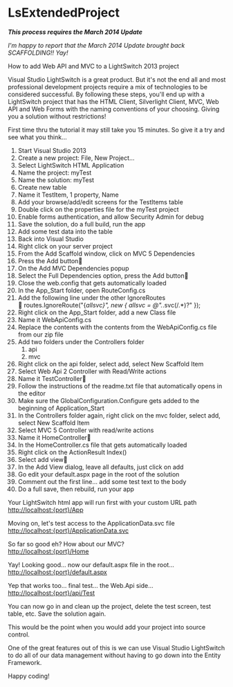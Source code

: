 LsExtendedProject
==========================

<em><strong>This process requires the March 2014 Update</strong></em>

<em>I'm happy to report that the March 2014 Update brought back SCAFFOLDING!!  Yay!</em>

How to add Web API and MVC to a LightSwitch 2013 project

Visual Studio LightSwitch is a great product. But it's not the end all and most professional development projects require a mix of technologies to be considered successful. By following these steps, you'll end up with a LightSwitch project that has the HTML Client, Silverlight Client, MVC, Web API and Web Forms with the naming conventions of your choosing. Giving you a solution without restrictions!

First time thru the tutorial it may still take you 15 minutes.  So give it a try and see what you think…

1. Start Visual Studio 2013
2. Create a new project: File, New Project…
3. Select LightSwitch HTML Application 
4. Name the project: myTest
5. Name the solution: myTest
6. Create new table
7. Name it TestItem, 1 property, Name
8. Add your browse/add/edit screens for the TestItems table
9. Double click on the properties file for the myTest project
10. Enable forms authentication, and allow Security Admin for debug
11. Save the solution, do a full build, run the app
12. Add some test data into the table
13. Back into Visual Studio
14. Right click on your server project
16. From the Add Scaffold window, click on MVC 5 Dependencies
17. Press the Add button
18. On the Add MVC Dependencies popup
19. Select the Full Dependencies option, press the Add button
20. Close the web.config that gets automatically loaded
21. In the App_Start folder, open RouteConfig.cs
22. Add the following line under the other IgnoreRoutes<br/>
		routes.IgnoreRoute("{*allsvc}", new { allsvc = @".*\.svc(/.*)?" });
23. Right click on the App_Start folder, add a new Class file
24. Name it WebApiConfig.cs
25. Replace the contents with the contents from the WebApiConfig.cs file from our zip file
26. Add two folders under the Controllers folder
	1. api
	2. mvc
27. Right click on the api folder, select add, select New Scaffold Item
28. Select Web Api 2 Controller with Read/Write actions
29. Name it TestController
30. Follow the instructions of the readme.txt file that automatically opens in the editor
31. Make sure the GlobalConfiguration.Configure gets added to the beginning of Application_Start
32. In the Controllers folder again, right click on the mvc folder, select add, select New Scaffold Item
33. Select MVC 5 Controller with read/write actions 
34. Name it HomeController
35. In the HomeController.cs file that gets automatically loaded
36. Right click on the ActionResult Index()
37. Select add view
38. In the Add View dialog, leave all defaults, just click on add
39. Go edit your default.aspx page in the root of the solution
40. Comment out the first line… add some test text to the body
41. Do a full save, then rebuild, run your app


Your LightSwitch html app will run first with your custom URL path<br/>
<a href="http://localhost:{port}/App">http://localhost:{port}/App</a>

Moving on, let's test access to the ApplicationData.svc file<br/>
<a href="http://localhost:{port}/ApplicationData.svc">http://localhost:{port}/ApplicationData.svc</a>

So far so good eh? How about our MVC?<br/>
<a href="http://localhost:{port}/Home">http://localhost:{port}/Home</a>

Yay! Looking good… now our default.aspx file in the root…<br/>
<a href="http://localhost:{port}/default.aspx">http://localhost:{port}/default.aspx</a>

Yep that works too… final test… the Web.Api side…<br/>
<a href="http://localhost:{port}/api/Test">http://localhost:{port}/api/Test</a>

You can now go in and clean up the project, delete the test screen, test table, etc.
Save the solution again.

This would be the point when you would add your project into source control.

One of the great features out of this is we can use Visual Studio LightSwitch to do all of our data management without having to go down into the Entity Framework.

Happy coding!
